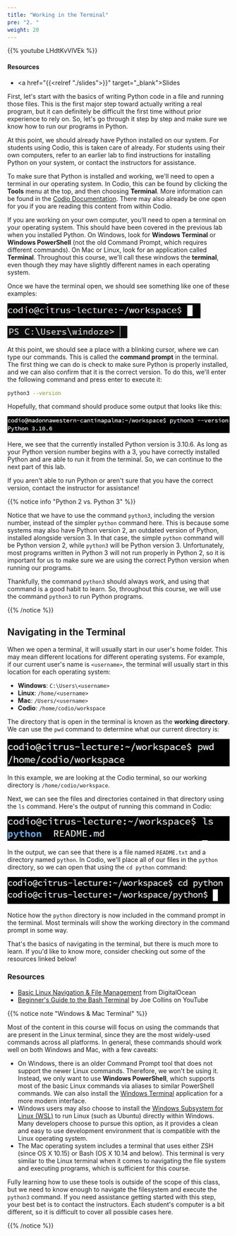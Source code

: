 ```yaml
---
title: "Working in the Terminal"
pre: "2. "
weight: 20
---
```


{{% youtube LHdtKvVlVEk %}}

<!-- Old: H0ZDBdT1Opw -->

#### Resources

* <a href="{{<relref "./slides">}}" target="_blank">Slides</a>

First, let's start with the basics of writing Python code in a file and running those files. This is the first major step toward actually writing a real program, but it can definitely be difficult the first time without prior experience to rely on. So, let's go through it step by step and make sure we know how to run our programs in Python.

At this point, we should already have Python installed on our system. For students using Codio, this is taken care of already. For students using their own computers, refer to an earlier lab to find instructions for installing Python on your system, or contact the instructors for assistance. 

To make sure that Python is installed and working, we'll need to open a terminal in our operating system. In Codio, this can be found by clicking the **Tools** menu at the top, and then choosing **Terminal**. More information can be found in the [Codio Documentation](https://docs.codio.com/develop/develop/ide/boxes/terminal.html). There may also already be one open for you if you are reading this content from within Codio. 

If you are working on your own computer, you'll need to open a terminal on your operating system. This should have been covered in the previous lab when you installed Python. On Windows, look for **Windows Terminal** or **Windows PowerShell** (not the old Command Prompt, which requires different commands). On Mac or Linux, look for an application called **Terminal**. Throughout this course, we'll call these windows the **terminal**, even though they may have slightly different names in each operating system.

Once we have the terminal open, we should see something like one of these examples:

![Linux Terminal](/images/01/terminal_linux.png?classes=border,shadow)

![Windows Terminal](/images/01/terminal_win.png?classes=border,shadow)

At this point, we should see a place with a blinking cursor, where we can type our commands. This is called the **command prompt** in the terminal. The first thing we can do is check to make sure Python is properly installed, and we can also confirm that it is the correct version. To do this, we'll enter the following command and press enter to execute it:

```bash
python3 --version
```

Hopefully, that command should produce some output that looks like this:

![Python Version](/images/01/python_version.png?classes=border,shadow)

Here, we see that the currently installed Python version is 3.10.6. As long as your Python version number begins with a 3, you have correctly installed Python and are able to run it from the terminal. So, we can continue to the next part of this lab.

If you aren't able to run Python or aren't sure that you have the correct version, contact the instructor for assistance!

{{% notice info "Python 2 vs. Python 3" %}}

Notice that we have to use the command `python3`, including the version number, instead of the simpler `python` command here. This is because some systems may also have Python version 2, an outdated version of Python, installed alongside version 3. In that case, the simple `python` command will be Python version 2, while `python3` will be Python version 3. Unfortunately, most programs written in Python 3 will not run properly in Python 2, so it is important for us to make sure we are using the correct Python version when running our programs.

Thankfully, the command `python3` should always work, and using that command is a good habit to learn. So, throughout this course, we will use the command `python3` to run Python programs. 

{{% /notice %}}

## Navigating in the Terminal

When we open a terminal, it will usually start in our user's home folder. This may mean different locations for different operating systems. For example, if our current user's name is `<username>`, the terminal will usually start in this location for each operating system:

* **Windows**: `C:\Users\<username>`
* **Linux**: `/home/<username>`
* **Mac**: `/Users/<username>`
* **Codio**: `/home/codio/workspace`

The directory that is open in the terminal is known as the **working directory**. We can use the `pwd` command to determine what our current directory is:

![Print Working Directory](/images/01/pwd.png?classes=border,shadow)

In this example, we are looking at the Codio terminal, so our working directory is `/home/codio/workspace`. 

Next, we can see the files and directories contained in that directory using the `ls` command. Here's the output of running this command in Codio:

![List Directory Command](/images/01/ls.png?classes=border,shadow)

In the output, we can see that there is a file named `README.txt` and a directory named `python`. In Codio, we'll place all of our files in the `python` directory, so we can open that using the `cd python` command:

![Change Directory Command](/images/01/cd.png?classes=border,shadow)

Notice how the `python` directory is now included in the command prompt in the terminal. Most terminals will show the working directory in the command prompt in some way. 

That's the basics of navigating in the terminal, but there is much more to learn. If you'd like to know more, consider checking out some of the resources linked below!

### Resources

* [Basic Linux Navigation & File Management](https://www.digitalocean.com/community/tutorials/basic-linux-navigation-and-file-management) from DigitalOcean
* [Beginner's Guide to the Bash Terminal](https://www.youtube.com/watch?v=oxuRxtrO2Ag) by Joe Collins on YouTube

{{% notice note "Windows & Mac Terminal" %}}

Most of the content in this course will focus on using the commands that are present in the Linux terminal, since they are the most widely-used commands across all platforms. In general, these commands should work well on both Windows and Mac, with a few caveats:

* On Windows, there is an older Command Prompt tool that does not support the newer Linux commands. Therefore, we won't be using it. Instead, we only want to use **Windows PowerShell**, which supports most of the basic Linux commands via aliases to similar PowerShell commands. We can also install the [Windows Terminal](https://www.microsoft.com/en-us/p/windows-terminal/9n0dx20hk701) application for a more modern interface.
* Windows users may also choose to install the [Windows Subsystem for Linux (WSL)](https://docs.microsoft.com/en-us/windows/wsl/about) to run Linux (such as Ubuntu) directly within Windows. Many developers choose to pursue this option, as it provides a clean and easy to use development environment that is compatible with the Linux operating system. 
* The Mac operating system includes a terminal that uses either ZSH (since OS X 10.15) or Bash (OS X 10.14 and below). This terminal is very similar to the Linux terminal when it comes to navigating the file system and executing programs, which is sufficient for this course.

Fully learning how to use these tools is outside of the scope of this class, but we need to know enough to navigate the filesystem and execute the `python3` command. If you need assistance getting started with this step, your best bet is to contact the instructors. Each student's computer is a bit different, so it is difficult to cover all possible cases here.

{{% /notice %}}